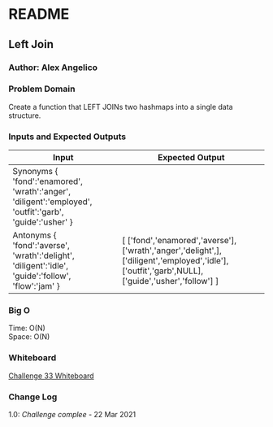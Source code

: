 # README

## Left Join

### Author: Alex Angelico

### Problem Domain

Create a function that LEFT JOINs two hashmaps into a single data structure.

### Inputs and Expected Outputs

Input | Expected Output
----- | ---------------
Synonyms { 'fond':'enamored', 'wrath':'anger', 'diligent':'employed', 'outfit':'garb', 'guide':'usher' } |
Antonyms { 'fond':'averse', 'wrath':'delight', 'diligent':'idle', 'guide':'follow', 'flow':'jam' } | [ ['fond','enamored','averse'], ['wrath','anger','delight',], ['diligent','employed','idle'], ['outfit','garb',NULL], ['guide','usher','follow'] ]

### Big O

Time: O(N)  
Space: O(N)

### Whiteboard

[Challenge 33 Whiteboard](left-join.md)

### Change Log

1.0: *Challenge complee* - 22 Mar 2021
